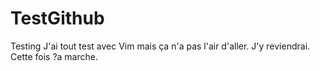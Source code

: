 # TestGithub
Testing
J'ai tout test avec Vim mais ça n'a pas l'air d'aller.
J'y reviendrai.
Cette fois ?a marche.